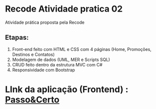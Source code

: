 # Recode Atividade pratica 02
  
  Atividade prática proposta pela Recode
  
## Etapas:
<ol>
  <li>Front-end feito com HTML e CSS com 4 páginas (Home, Promoções, Destinos e Contatos)</li>
  <li>Modelagem de dados (UML, MER e Scripts SQL)</li>
  <li>CRUD feito dentro da estrutura MVC com C#</li>
  <li>Responsividade com Bootstrap</li>
</ol>

 # LInk da aplicação (Frontend) : [Passo&Certo](https://passocerto.netlify.app/)

